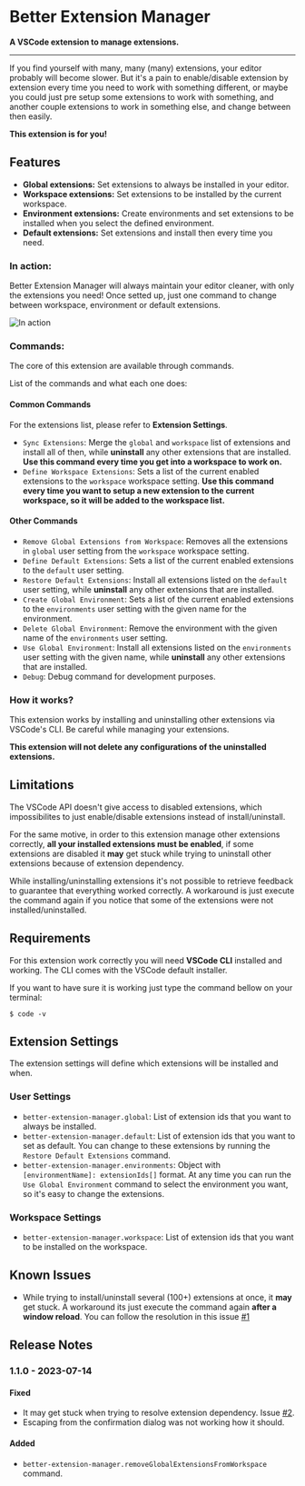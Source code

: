 # Better Extension Manager

**A VSCode extension to manage extensions.**

---

If you find yourself with many, many (many) extensions, your editor probably will become slower. But it's a pain to enable/disable extension by extension every time you need to work with something different, or maybe you could just pre setup some extensions to work with something, and another couple extensions to work in something else, and change between then easily.

**This extension is for you!**

## Features

- **Global extensions:** Set extensions to always be installed in your editor.
- **Workspace extensions:** Set extensions to be installed by the current workspace.
- **Environment extensions:** Create environments and set extensions to be installed when you select the defined environment.
- **Default extensions:** Set extensions and install then every time you need.

### In action:

Better Extension Manager will always maintain your editor cleaner, with only the extensions you need! Once setted up, just one command to change between workspace, environment or default extensions.

![In action](images/Better-Extension-Manager-Presentation.gif)

### Commands:

The core of this extension are available through commands.

List of the commands and what each one does:

#### Common Commands

For the extensions list, please refer to **Extension Settings**.

- `Sync Extensions`: Merge the `global` and `workspace` list of extensions and install all of then, while **uninstall** any other extensions that are installed. **Use this command every time you get into a workspace to work on.**
- `Define Workspace Extensions`: Sets a list of the current enabled extensions to the `workspace` workspace setting. **Use this command every time you want to setup a new extension to the current workspace, so it will be added to the workspace list.**

#### Other Commands

- `Remove Global Extensions from Workspace`: Removes all the extensions in `global` user setting from the `workspace` workspace setting.
- `Define Default Extensions`: Sets a list of the current enabled extensions to the `default` user setting.
- `Restore Default Extensions`: Install all extensions listed on the `default` user setting, while **uninstall** any other extensions that are installed.
- `Create Global Environment`: Sets a list of the current enabled extensions to the `environments` user setting with the given name for the environment.
- `Delete Global Environment`: Remove the environment with the given name of the `environments` user setting.
- `Use Global Environment`: Install all extensions listed on the `environments` user setting with the given name, while **uninstall** any other extensions that are installed.
- `Debug`: Debug command for development purposes.

### How it works?

This extension works by installing and uninstalling other extensions via VSCode's CLI. Be careful while managing your extensions.

**This extension will not delete any configurations of the uninstalled extensions.**

## Limitations

The VSCode API doesn't give access to disabled extensions, which impossibilites to just enable/disable extensions instead of install/uninstall.

For the same motive, in order to this extension manage other extensions correctly, **all your installed extensions must be enabled**, if some extensions are disabled it **may** get stuck while trying to uninstall other extensions because of extension dependency.

While installing/uninstalling extensions it's not possible to retrieve feedback to guarantee that everything worked correctly. A workaround is just execute the command again if you notice that some of the extensions were not installed/uninstalled.

## Requirements

For this extension work correctly you will need **VSCode CLI** installed and working. The CLI comes with the VSCode default installer.

If you want to have sure it is working just type the command bellow on your terminal:

```
$ code -v
```

## Extension Settings

The extension settings will define which extensions will be installed and when.

### User Settings
* `better-extension-manager.global`: List of extension ids that you want to always be installed.
* `better-extension-manager.default`: List of extension ids that you want to set as default. You can change to these extensions by running the `Restore Default Extensions` command.
* `better-extension-manager.environments`: Object with `[environmentName]: extensionIds[]` format. At any time you can run the `Use Global Environment` command to select the environment you want, so it's easy to change the extensions.

### Workspace Settings

* `better-extension-manager.workspace`: List of extension ids that you want to be installed on the workspace.

## Known Issues

- While trying to install/uninstall several (100+) extensions at once, it **may** get stuck. A workaround its just execute the command again **after a window reload**. You can follow the resolution in this issue [#1](https://github.com/joaomrsouza/better-extension-manager/issues/1)

## Release Notes

### 1.1.0 - 2023-07-14

#### Fixed

- It may get stuck when trying to resolve extension dependency. Issue [#2](https://github.com/joaomrsouza/better-extension-manager/issues/2).
- Escaping from the confirmation dialog was not working how it should.

#### Added

- `better-extension-manager.removeGlobalExtensionsFromWorkspace` command.
